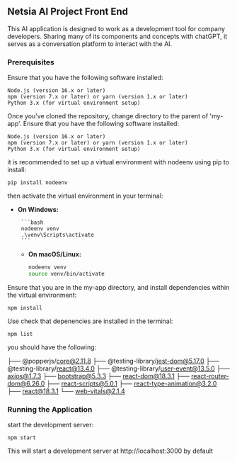 ## Netsia AI Project Front End

This AI application is designed to work as a development tool for company developers. Sharing many of its components and concepts with chatGPT, it serves as a conversation platform to interact with the AI.


### Prerequisites

Ensure that you have the following software installed:

    Node.js (version 16.x or later)
    npm (version 7.x or later) or yarn (version 1.x or later)
    Python 3.x (for virtual environment setup)

Once you've cloned the repository, change directory to the parent of 'my-app'. Ensure that you have the following software installed:

    Node.js (version 16.x or later)
    npm (version 7.x or later) or yarn (version 1.x or later)
    Python 3.x (for virtual environment setup)


it is recommended to set up a virtual environment with nodeenv using pip to install:


    pip install nodeenv

then activate the virtual environment in your terminal:
 - **On Windows:**

        ```bash
        nodeenv venv
        .\venv\Scripts\activate
        ```

    - **On macOS/Linux:**

        ```bash
        nodeenv venv
        source venv/bin/activate
        ```

Ensure that you are in the my-app directory, and install dependencies within the virtual environment:

    npm install

Use check that depenencies are installed in the terminal: 

    npm list



you should have the following:

├── @popperjs/core@2.11.8
├── @testing-library/jest-dom@5.17.0
├── @testing-library/react@13.4.0
├── @testing-library/user-event@13.5.0
├── axios@1.7.3
├── bootstrap@5.3.3
├── react-dom@18.3.1
├── react-router-dom@6.26.0
├── react-scripts@5.0.1
├── react-type-animation@3.2.0
├── react@18.3.1
└── web-vitals@2.1.4


### Running the Application

start the development server:

    npm start

This will start a development server at http://localhost:3000 by default

